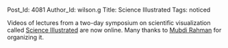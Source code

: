 Post_Id: 4081
Author_Id: wilson.g
Title: Science Illustrated
Tags: noticed

<p>Videos of lectures from a two-day symposium on scientific visualization called <a href="http://www.kmdi.utoronto.ca/story/2011/03/si-science-illustrated-symposium-success">Science Illustrated</a> are now online. Many thanks to <a href="http://www.cita.utoronto.ca/~mubdi/">Mubdi Rahman</a> for organizing it.</p>
